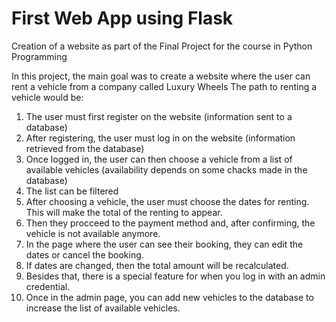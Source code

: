 # First Web App using Flask
Creation of a website as part of the Final Project for the course in Python Programming

In this project, the main goal was to create a website where the user can rent a vehicle from a company called Luxury Wheels
The path to renting a vehicle would be:
1. The user must first register on the website (information sent to a database)
2. After registering, the user must log in on the website (information retrieved from the database)
3. Once logged in, the user can then choose a vehicle from a list of available vehicles (availability depends on some chacks made in the database)
4. The list can be filtered
5. After choosing a vehicle, the user must choose the dates for renting. This will make the total of the renting to appear.
6. Then they procceed to the payment method and, after confirming, the vehicle is not available anymore.
7. In the page where the user can see their booking, they can edit the dates or cancel the booking.
8. If dates are changed, then the total amount will be recalculated.
9. Besides that, there is a special feature for when you log in with an admin credential.
10. Once in the admin page, you can add new vehicles to the database to increase the list of available vehicles.


